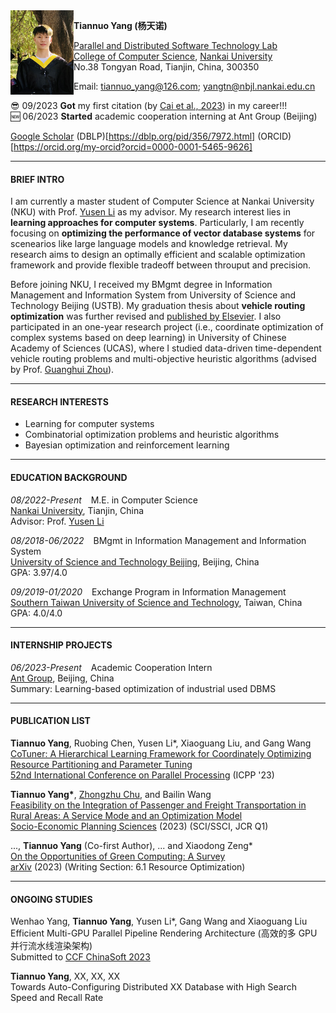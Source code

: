 <img align="left" src="./本科学士服.jpg" width = '101' height ='135'>

**Tiannuo Yang (杨天诺)**  
<!-- Master Student   -->
[Parallel and Distributed Software Technology Lab](https://nbjl.nankai.edu.cn/)   
[College of Computer Science](https://encc.nankai.edu.cn/), [Nankai University](https://en.nankai.edu.cn/)  
No.38 Tongyan Road, Tianjin, China, 300350


Email: <tiannuo_yang@126.com>; <yangtn@nbjl.nankai.edu.cn>

<!-- [📖](https://scholar.google.com/citations?user=TQFL5r4AAAAJ) -->

😎 09/2023 **Got** my first citation (by [Cai et al., 2023](https://www.sciencedirect.com/science/article/pii/S0957417423021024)) in my career!!!  
🆕 06/2023 **Started** academic cooperation interning at Ant Group (Beijing)  
<!-- 🆕 06/2022 **Graduated** officially from University of Science and Technology Beijing -->

[Google Scholar](https://scholar.google.com/citations?user=TQFL5r4AAAAJ)  (DBLP)[https://dblp.org/pid/356/7972.html]  (ORCID)[https://orcid.org/my-orcid?orcid=0000-0001-5465-9626]  

---
#### BRIEF INTRO
I am currently a master student of Computer Science at Nankai University (NKU) with Prof. [Yusen Li](https://cc.nankai.edu.cn/2021/0323/c13619a516700/page.htm) as my advisor. 
My research interest lies in **learning approaches for computer systems**. Particularly, I am recently focusing on **optimizing the performance of vector database systems** for scenearios like large language models and knowledge retrieval. My research aims to design an optimally efficient and scalable optimization framework and provide flexible tradeoff between throuput and precision.

Before joining NKU, I received my BMgmt degree in Information Management and Information System from University of Science and Technology Beijing (USTB). My graduation thesis about **vehicle routing optimization** was further revised and [published by Elsevier](https://www.sciencedirect.com/science/article/abs/pii/S0038012123001775). 
I also participated in an one-year research project (i.e., coordinate optimization of complex systems based on deep learning) in University of Chinese Academy of Sciences (UCAS), where I studied data-driven time-dependent vehicle routing problems and multi-objective heuristic algorithms (advised by Prof. [Guanghui Zhou](https://people.ucas.ac.cn/~zhouguanghui?language=en)).

<!-- https://www.cs.purdue.edu/homes/choi293/index.html -->

---
#### RESEARCH INTERESTS

- Learning for computer systems
- Combinatorial optimization problems and heuristic algorithms
- Bayesian optimization and reinforcement learning

---
#### EDUCATION BACKGROUND

*08/2022-Present* &ensp; M.E. in Computer Science  
[Nankai University](https://en.ustb.edu.cn/), Tianjin, China  
Advisor: Prof. [Yusen Li](https://cc.nankai.edu.cn/2021/0323/c13619a516700/page.htm)

*08/2018-06/2022* &ensp; BMgmt in Information Management and Information System  
[University of Science and Technology Beijing](https://en.ustb.edu.cn/), Beijing, China  
GPA: 3.97/4.0

*09/2019-01/2020* &ensp; Exchange Program in Information Management  
[Southern Taiwan University of Science and Technology](https://www.stust.edu.tw/en/), Taiwan, China  
GPA: 4.0/4.0

---
#### INTERNSHIP PROJECTS
*06/2023-Present* &ensp; Academic Cooperation Intern  
[Ant Group](https://www.antgroup.com/en/), Beijing, China  
Summary: Learning-based optimization of industrial used DBMS

---
#### PUBLICATION LIST
**Tiannuo Yang**, Ruobing Chen, Yusen Li\*, Xiaoguang Liu, and Gang Wang  
[CoTuner: A Hierarchical Learning Framework for Coordinately Optimizing Resource Partitioning and Parameter Tuning](https://dl.acm.org/doi/10.1145/3605573.3605578)  
[52nd International Conference on Parallel Processing](https://icpp23.sci.utah.edu/) (ICPP '23)

**Tiannuo Yang\***, [Zhongzhu Chu](https://zhongzhu-chu.github.io/), and Bailin Wang  
[Feasibility on the Integration of Passenger and Freight Transportation in Rural Areas: A Service Mode and an Optimization Model](https://www.sciencedirect.com/science/article/abs/pii/S0038012123001775)  
[Socio-Economic Planning Sciences](https://www.sciencedirect.com/journal/socio-economic-planning-sciences) (2023) (SCI/SSCI, JCR Q1)

..., **Tiannuo Yang** (Co-first Author), ... and Xiaodong Zeng\*  
[On the Opportunities of Green Computing: A Survey](https://arxiv.org/abs/2311.00447)  
[arXiv](https://arxiv.org/) (2023) (Writing Section: 6.1 Resource Optimization)

---
#### ONGOING STUDIES
Wenhao Yang, **Tiannuo Yang**, Yusen Li\*, Gang Wang and Xiaoguang Liu  
Efficient Multi-GPU Parallel Pipeline Rendering Architecture (高效的多 GPU 并行流水线渲染架构)  
Submitted to [CCF ChinaSoft 2023](https://chinasoft.ccf.org.cn/)

**Tiannuo Yang**, XX, XX, XX  
Towards Auto-Configuring Distributed XX Database with High Search Speed and Recall Rate
